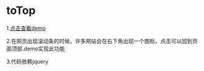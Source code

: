 # toTop


1.<a href="https://mengshixing.github.io/toTop/2046.html">点击查看demo</a>

2.在网页出现滚动条的时候，许多网站会在右下角出现一个图标，点击可以回到页面顶部.demo实现此功能

3.代码依赖jquery
